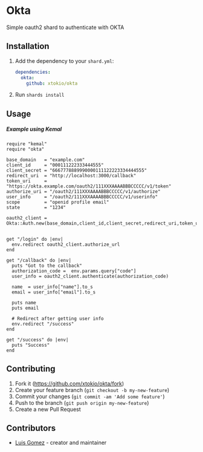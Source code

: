 # Okta

Simple oauth2 shard to authenticate with OKTA

## Installation

1. Add the dependency to your `shard.yml`:

   ```yaml
   dependencies:
     okta:
       github: xtokio/okta
   ```

2. Run `shards install`

## Usage

##### Example using Kemal
```crystal
require "kemal"
require "okta"

base_domain   = "example.com"
client_id     = "000111222333444555"
client_secret = "6667778889990000111122223334444555"
redirect_uri  = "http://localhost:3000/callback"
token_uri     = "https://okta.example.com/oauth2/111XXXAAAABBBCCCCC/v1/token"
authorize_uri = "/oauth2/111XXXAAAABBBCCCCC/v1/authorize"
user_info     = "/oauth2/111XXXAAAABBBCCCCC/v1/userinfo"
scope         = "openid profile email"
state         = "1234"

oauth2_client = Okta::Auth.new(base_domain,client_id,client_secret,redirect_uri,token_uri,authorize_uri,user_info,scope,state)


get "/login" do |env|
  env.redirect oauth2_client.authorize_url
end

get "/callback" do |env|
  puts "Got to the callback"
  authorization_code =  env.params.query["code"]
  user_info = oauth2_client.authenticate(authorization_code)

  name  = user_info["name"].to_s
  email = user_info["email"].to_s

  puts name
  puts email

  # Redirect after getting user info
  env.redirect "/success"
end

get "/success" do |env|
  puts "Success"
end
```


## Contributing

1. Fork it (<https://github.com/xtokio/okta/fork>)
2. Create your feature branch (`git checkout -b my-new-feature`)
3. Commit your changes (`git commit -am 'Add some feature'`)
4. Push to the branch (`git push origin my-new-feature`)
5. Create a new Pull Request

## Contributors

- [Luis Gomez](https://github.com/xtokio) - creator and maintainer

